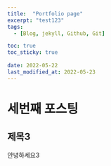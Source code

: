 ```yaml
---
title:  "Portfolio page"
excerpt: "test123"
tags:
  - [Blog, jekyll, Github, Git]

toc: true
toc_sticky: true
 
date: 2022-05-22
last_modified_at: 2022-05-23
---
```

# 세번째 포스팅
## 제목3
안녕하세요3